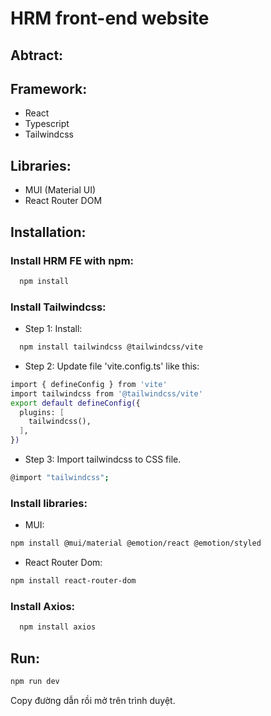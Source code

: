 # HRM front-end website

## Abtract:

## Framework:
  + React
  + Typescript
  + Tailwindcss
## Libraries:
  + MUI (Material UI)
  + React Router DOM
## Installation:
###  Install HRM FE with npm:
  ```bash
    npm install
  ```
### Install Tailwindcss:
+ Step 1: Install:
```bash
  npm install tailwindcss @tailwindcss/vite
```
+ Step 2: Update file 'vite.config.ts' like this:
```bash
import { defineConfig } from 'vite'
import tailwindcss from '@tailwindcss/vite'
export default defineConfig({
  plugins: [
    tailwindcss(),
  ],
})
```
+ Step 3: Import tailwindcss to CSS file.
```bash
@import "tailwindcss";
```

### Install libraries:
  + MUI:
  ```bash
  npm install @mui/material @emotion/react @emotion/styled
  ```
  + React Router Dom:
  ```bash
  npm install react-router-dom
  ```
### Install Axios:
```bash
  npm install axios
```
## Run:
  ```bash
  npm run dev
  ```

  Copy đường dẫn rồi mở trên trình duyệt.